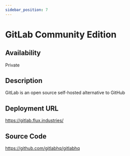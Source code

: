 ```yaml
---
sidebar_position: 7
---
```


# GitLab Community Edition

## Availability
Private

## Description
GitLab is an open source self-hosted alternative to GitHub 

## Deployment URL
https://gitlab.flux.industries/

## Source Code
https://github.com/gitlabhq/gitlabhq